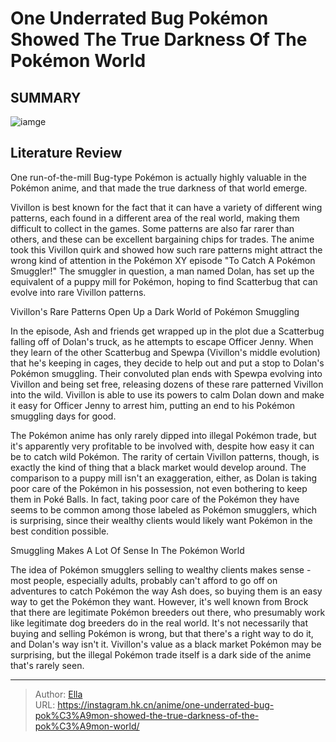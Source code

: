 # One Underrated Bug Pokémon Showed The True Darkness Of The Pokémon World


## SUMMARY 

![iamge](https://static1.srcdn.com/wordpress/wp-content/uploads/2023/10/vivillion-with-spewpa-in-cages.jpg)

## Literature Review

One run-of-the-mill Bug-type Pokémon is actually highly valuable in the Pokémon anime, and that made the true darkness of that world emerge.





Vivillon is best known for the fact that it can have a variety of different wing patterns, each found in a different area of the real world, making them difficult to collect in the games. Some patterns are also far rarer than others, and these can be excellent bargaining chips for trades. The anime took this Vivillon quirk and showed how such rare patterns might attract the wrong kind of attention in the Pokémon XY episode &#34;To Catch A Pokémon Smuggler!&#34; The smuggler in question, a man named Dolan, has set up the equivalent of a puppy mill for Pokémon, hoping to find Scatterbug that can evolve into rare Vivillon patterns.





 Vivillon&#39;s Rare Patterns Open Up a Dark World of Pokémon Smuggling 
          

In the episode, Ash and friends get wrapped up in the plot due a Scatterbug falling off of Dolan&#39;s truck, as he attempts to escape Officer Jenny. When they learn of the other Scatterbug and Spewpa (Vivillon&#39;s middle evolution) that he&#39;s keeping in cages, they decide to help out and put a stop to Dolan&#39;s Pokémon smuggling. Their convoluted plan ends with Spewpa evolving into Vivillon and being set free, releasing dozens of these rare patterned Vivillon into the wild. Vivillon is able to use its powers to calm Dolan down and make it easy for Officer Jenny to arrest him, putting an end to his Pokémon smuggling days for good.

The Pokémon anime has only rarely dipped into illegal Pokémon trade, but it&#39;s apparently very profitable to be involved with, despite how easy it can be to catch wild Pokémon. The rarity of certain Vivillon patterns, though, is exactly the kind of thing that a black market would develop around. The comparison to a puppy mill isn&#39;t an exaggeration, either, as Dolan is taking poor care of the Pokémon in his possession, not even bothering to keep them in Poké Balls. In fact, taking poor care of the Pokémon they have seems to be common among those labeled as Pokémon smugglers, which is surprising, since their wealthy clients would likely want Pokémon in the best condition possible.






 Smuggling Makes A Lot Of Sense In The Pokémon World 
          

The idea of Pokémon smugglers selling to wealthy clients makes sense - most people, especially adults, probably can&#39;t afford to go off on adventures to catch Pokémon the way Ash does, so buying them is an easy way to get the Pokémon they want. However, it&#39;s well known from Brock that there are legitimate Pokémon breeders out there, who presumably work like legitimate dog breeders do in the real world. It&#39;s not necessarily that buying and selling Pokémon is wrong, but that there&#39;s a right way to do it, and Dolan&#39;s way isn&#39;t it. Vivillon&#39;s value as a black market Pokémon may be surprising, but the illegal Pokémon trade itself is a dark side of the anime that&#39;s rarely seen.






---

> Author: [Ella](https://instagram.hk.cn/)  
> URL: https://instagram.hk.cn/anime/one-underrated-bug-pok%C3%A9mon-showed-the-true-darkness-of-the-pok%C3%A9mon-world/  

